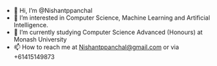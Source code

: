 - 👋 Hi, I’m @Nishantppanchal
- 👀 I’m interested in Computer Science, Machine Learning and Artificial Intelligence.
- 🌱 I’m currently studying Computer Science Advanced (Honours) at Monash University
- 📫 How to reach me at Nishantppanchal@gmail.com or via +61415149873

<!---
Nishantppanchal/Nishantppanchal is a ✨ special ✨ repository because its `README.md` (this file) appears on your GitHub profile.
You can click the Preview link to take a look at your changes.
--->

